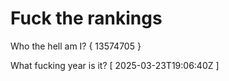 # Fuck the rankings

Who the hell am I?
{ 13574705 }

What fucking year is it?
[ 2025-03-23T19:06:40Z ]
